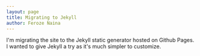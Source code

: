 ```yaml
---
layout: page
title: Migrating to Jekyll
author: Feroze Naina
---
```


I'm migrating the site to the Jekyll static generator hosted on Github Pages. I wanted to give Jekyll a try as it's much simpler to customize.
